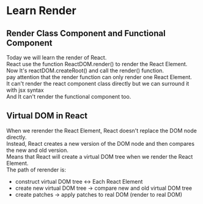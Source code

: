 # Learn Render

## Render Class Component and Functional Component
Today we will learn the render of React.<br/>
React use the function ReactDOM.render() <deprecated> to render the React Element.<br/>
Now It's reactDOM.createRoot() and call the render() function.<br/>
pay attention that the render function can only render one React Element.<br/>
It can't render the react component class directly but we can surround it with jsx syntax<br/>
And It can't render the functional component too.<br/>

## Virtual DOM in React
When we rerender the React Element, React doesn't replace the DOM node directly.<br/>
Instead, React creates a new version of the DOM node and then compares the new and old version.<br/>
Means that React will create a virtual DOM tree when we render the React Element.<br/>
The path of rerender is:
- construct virtual DOM tree <-> Each React Element
- create new virtual DOM tree -> compare new and old virtual DOM tree
- create patches -> apply patches to real DOM (render to real DOM)